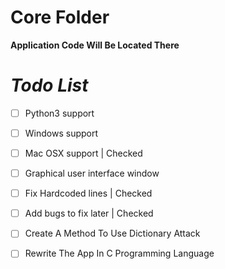 # Core Folder

**Application Code Will Be Located There**

# ***Todo List***

- [ ] Python3 support

- [ ] Windows support

- [ ] Mac OSX support | Checked

- [ ] Graphical user interface window

- [ ] Fix Hardcoded lines | Checked

- [ ] Add bugs to fix later | Checked

- [ ] Create A Method To Use Dictionary Attack

- [ ] Rewrite The App In C Programming Language
